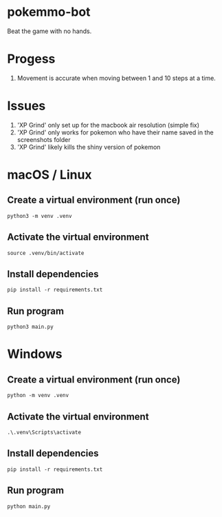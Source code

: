 # pokemmo-bot
Beat the game with no hands.

# Progess
1. Movement is accurate when moving between 1 and 10 steps at a time.

# Issues
1. 'XP Grind' only set up for the macbook air resolution (simple fix)
2. 'XP Grind' only works for pokemon who have their name saved in the screenshots folder
3. 'XP Grind' likely kills the shiny version of pokemon

# macOS / Linux
## Create a virtual environment (run once)
```python3 -m venv .venv```

## Activate the virtual environment
```source .venv/bin/activate```

## Install dependencies
```pip install -r requirements.txt```

## Run program
```python3 main.py```

# Windows
## Create a virtual environment (run once)
```python -m venv .venv```

## Activate the virtual environment
```.\.venv\Scripts\activate```

## Install dependencies
```pip install -r requirements.txt```

## Run program
```python main.py```